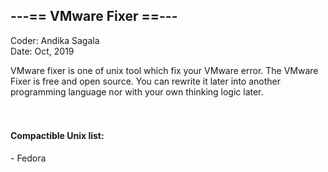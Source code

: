 


<h2>---== VMware Fixer ==---         </h2>
                                         
                                         
                                        
Coder: Andika Sagala<br>
Date: Oct, 2019<br>

   

VMware fixer is one of unix tool which fix your VMware error. The VMware Fixer is free and open source. You can rewrite it later into another programming language nor with your own thinking logic later.<br><br><br>

<h4>Compactible Unix list:</h4> 
- Fedora<br>




